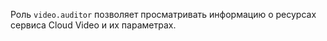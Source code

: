 Роль `video.auditor` позволяет просматривать информацию о ресурсах сервиса Cloud Video и их параметрах.
